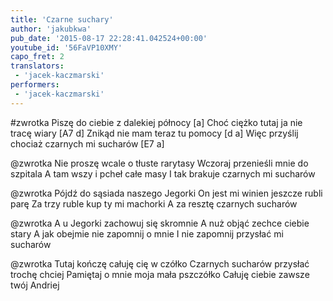 ```yaml
---
title: 'Czarne suchary'
author: 'jakubkwa'
pub_date: '2015-08-17 22:28:41.042524+00:00'
youtube_id: '56FaVP10XMY'
capo_fret: 2
translators:
 - 'jacek-kaczmarski'
performers:
 - 'jacek-kaczmarski'
---
```


#zwrotka
Piszę do ciebie z dalekiej północy [a]
Choć ciężko tutaj ja nie tracę wiary [A7 d]
Znikąd nie mam teraz tu pomocy [d a]
Więc przyślij chociaż czarnych mi sucharów [E7 a]

@zwrotka
Nie proszę wcale o tłuste rarytasy
Wczoraj przenieśli mnie do szpitala
A tam wszy i pcheł całe masy
I tak brakuje czarnych mi sucharów

@zwrotka
Pójdź do sąsiada naszego Jegorki
On jest mi winien jeszcze rubli parę
Za trzy ruble kup ty mi machorki
A za resztę czarnych sucharów

@zwrotka
A u Jegorki zachowuj się skromnie
A nuż objąć zechce ciebie stary
A jak obejmie nie zapomnij o mnie
I nie zapomnij przysłać mi sucharów

@zwrotka
Tutaj kończę całuję cię w czółko
Czarnych sucharów przysłać trochę chciej
Pamiętaj o mnie moja mała pszczółko
Całuję ciebie zawsze twój Andriej